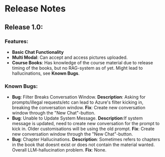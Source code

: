 # Release Notes

## Release 1.0:
### Features:
- **Basic Chat Functionality**
- **Multi Modal**: Can accept and access pictures uploaded.
- **Course Books**: Has knowledge of the course material due to release timing of the books, but no RAG-system as of yet. Might lead to hallucinations, see **Known Bugs**.

### Known Bugs:
- **Bug**: Filter Breaks Conversation Window. 
  **Description**: Asking for prompts/illegal requests/etc can lead to Azure's filter kicking in, breaking the conversation window.
  **Fix**: Create new conversation window through the "New Chat"-button.
- **Bug**: Unable to Update System Message.
  **Description**:If system message is updated, need to create new conversation for the prompt to kick in. Older customisations will be using the old prompt.
  **Fix**: Create new conversation window through the "New Chat"-button.
- **Bug**: Chapter Hallucinations.
  **Description**: Sometimes refers to chapters in the book that doesnt exist or does not contain the material wanted. Overall LLM-hallucination problem.
  **Fix**: None. 
